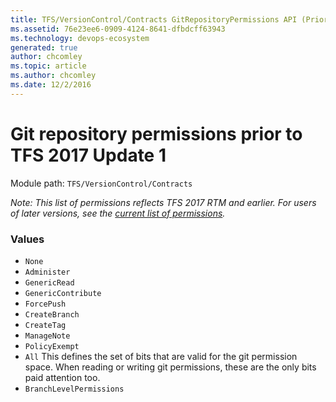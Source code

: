 ```yaml
---
title: TFS/VersionControl/Contracts GitRepositoryPermissions API (Prior to TFS 2017 Update 1) | Extensions for Azure DevOps Services
ms.assetid: 76e23ee6-0909-4124-8641-dfbdcff63943
ms.technology: devops-ecosystem
generated: true
author: chcomley
ms.topic: article
ms.author: chcomley
ms.date: 12/2/2016
---
```


# Git repository permissions prior to TFS 2017 Update 1

Module path: `TFS/VersionControl/Contracts`

_Note: This list of permissions reflects TFS 2017 RTM and earlier. For users of later versions, see
the [current list of permissions](GitRepositoryPermissions.md)._

### Values

- `None`
- `Administer`
- `GenericRead`
- `GenericContribute`
- `ForcePush`
- `CreateBranch`
- `CreateTag`
- `ManageNote`
- `PolicyExempt`
- `All` This defines the set of bits that are valid for the git permission space. When reading or writing git permissions, these are the only bits paid attention too.
- `BranchLevelPermissions`
